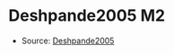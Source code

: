 <a name="material" />

# Deshpande2005 M2
<script type="application/ld+json">
  {
    "@context": "https://schema.org/",
    "@type": "ChemicalSubstance",
    "http://purl.org/dc/terms/conformsTo":
      {
        "@type": "CreativeWork",
        "@id": "https://bioschemas.org/profiles/ChemicalSubstance/0.4-RELEASE/"
      },
    "@id": "https://egonw.github.io/nanowiki/nanowiki125.html#material",
    "name": "Deshpande2005 M2",
    "sameAs": "http://127.0.0.1/mediawiki/index.php/Special:URIResolver/Deshpande2005_M2"
  }
</script>


* Source: [Deshpande2005](http://127.0.0.1/mediawiki/index.php/Special:URIResolver/Deshpande2005)
